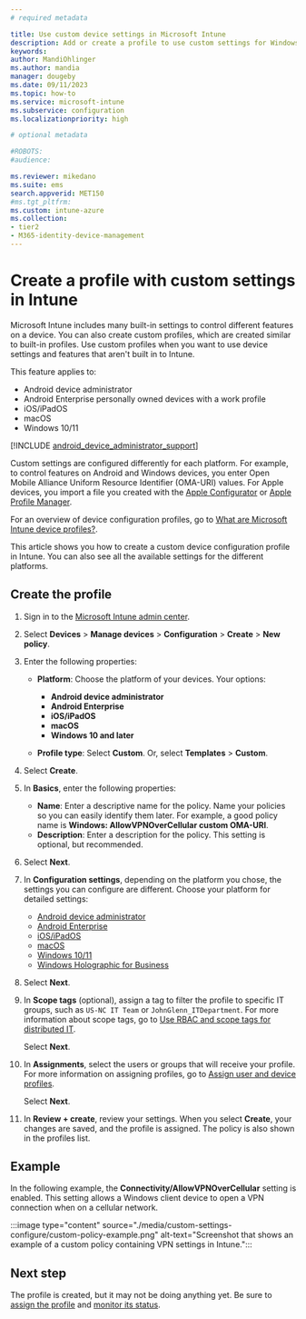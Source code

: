 ```yaml
---
# required metadata

title: Use custom device settings in Microsoft Intune
description: Add or create a profile to use custom settings for Windows 10/11 client, Android device administrator, Android Enterprise, macOS, and iOS/iPadOS devices using Microsoft Intune.
keywords:
author: MandiOhlinger
ms.author: mandia
manager: dougeby
ms.date: 09/11/2023
ms.topic: how-to
ms.service: microsoft-intune
ms.subservice: configuration
ms.localizationpriority: high

# optional metadata

#ROBOTS:
#audience:

ms.reviewer: mikedano
ms.suite: ems
search.appverid: MET150
#ms.tgt_pltfrm:
ms.custom: intune-azure
ms.collection:
- tier2
- M365-identity-device-management
---
```


# Create a profile with custom settings in Intune

Microsoft Intune includes many built-in settings to control different features on a device. You can also create custom profiles, which are created similar to built-in profiles. Use custom profiles when you want to use device settings and features that aren't built in to Intune.

This feature applies to:

- Android device administrator
- Android Enterprise personally owned devices with a work profile
- iOS/iPadOS
- macOS
- Windows 10/11

[!INCLUDE [android_device_administrator_support](../includes/android-device-administrator-support.md)]

Custom settings are configured differently for each platform. For example, to control features on Android and Windows devices, you enter Open Mobile Alliance Uniform Resource Identifier (OMA-URI) values. For Apple devices, you import a file you created with the [Apple Configurator](https://itunes.apple.com/us/app/apple-configurator-2/id1037126344?mt=12) or [Apple Profile Manager](https://support.apple.com/profile-manager).

For an overview of device configuration profiles, go to [What are Microsoft Intune device profiles?](device-profiles.md).

This article shows you how to create a custom device configuration profile in Intune. You can also see all the available settings for the different platforms.

## Create the profile

1. Sign in to the [Microsoft Intune admin center](https://go.microsoft.com/fwlink/?linkid=2109431).
2. Select **Devices** > **Manage devices** > **Configuration** > **Create** > **New policy**.
3. Enter the following properties:

    - **Platform**: Choose the platform of your devices. Your options:

        - **Android device administrator**
        - **Android Enterprise**
        - **iOS/iPadOS**
        - **macOS**
        - **Windows 10 and later**

    - **Profile type**: Select **Custom**. Or, select **Templates** > **Custom**.

4. Select **Create**.
5. In **Basics**, enter the following properties:

    - **Name**: Enter a descriptive name for the policy. Name your policies so you can easily identify them later. For example, a good policy name is **Windows: AllowVPNOverCellular custom OMA-URI**.
    - **Description**: Enter a description for the policy. This setting is optional, but recommended.

6. Select **Next**.

7. In **Configuration settings**, depending on the platform you chose, the settings you can configure are different. Choose your platform for detailed settings:

    - [Android device administrator](custom-settings-android.md)
    - [Android Enterprise](custom-settings-android-for-work.md)
    - [iOS/iPadOS](custom-settings-ios.md)
    - [macOS](custom-settings-macos.md)
    - [Windows 10/11](custom-settings-windows-10.md)
    - [Windows Holographic for Business](custom-settings-windows-holographic.md)

8. Select **Next**.
9. In **Scope tags** (optional), assign a tag to filter the profile to specific IT groups, such as `US-NC IT Team` or `JohnGlenn_ITDepartment`. For more information about scope tags, go to [Use RBAC and scope tags for distributed IT](../fundamentals/scope-tags.md).

    Select **Next**.

10. In **Assignments**, select the users or groups that will receive your profile. For more information on assigning profiles, go to [Assign user and device profiles](device-profile-assign.md).

    Select **Next**.

11. In **Review + create**, review your settings. When you select **Create**, your changes are saved, and the profile is assigned. The policy is also shown in the profiles list.

## Example

In the following example, the **Connectivity/AllowVPNOverCellular** setting is enabled. This setting allows a Windows client device to open a VPN connection when on a cellular network.

:::image type="content" source="./media/custom-settings-configure/custom-policy-example.png" alt-text="Screenshot that shows an example of a custom policy containing VPN settings in Intune.":::

## Next step

The profile is created, but it may not be doing anything yet. Be sure to [assign the profile](device-profile-assign.md) and [monitor its status](device-profile-monitor.md).
